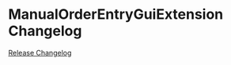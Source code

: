 # ManualOrderEntryGuiExtension Changelog

[Release Changelog](https://github.com/spryker/manual-order-entry-gui-extension/releases)
